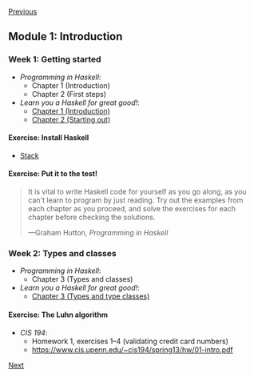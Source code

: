 [Previous](/README.md)

## Module 1: Introduction

### Week 1: Getting started

* <cite>Programming in Haskell</cite>:
  - Chapter 1 (Introduction)
  - Chapter 2 (First steps)
* <cite>Learn you a Haskell for great good!</cite>:
  - [Chapter 1 (Introduction)](http://learnyouahaskell.com/introduction)
  - [Chapter 2 (Starting out)](http://learnyouahaskell.com/starting-out)

#### Exercise: Install Haskell

- [Stack](https://haskellstack.org/)

#### Exercise: Put it to the test!

<blockquote>
  <p>
    It is vital to write Haskell code for yourself as you go along, as you can't
learn to program by just reading. Try out the examples from each chapter as you
proceed, and solve the exercises for each chapter before checking the solutions.
  </p>
  <footer>—Graham Hutton, <cite>Programming in Haskell</cite></footer>
</blockquote>

### Week 2: Types and classes

* <cite>Programming in Haskell</cite>:
  - Chapter 3 (Types and classes)
* <cite>Learn you a Haskell for great good!</cite>:
  - [Chapter 3 (Types and type classes)](http://learnyouahaskell.com/types-and-typeclasses)

#### Exercise: The Luhn algorithm

* <cite>CIS 194</cite>:
  - Homework 1, exercises 1–4 (validating credit card numbers)
  - <https://www.cis.upenn.edu/~cis194/spring13/hw/01-intro.pdf>

[Next](/modules/02.md)
